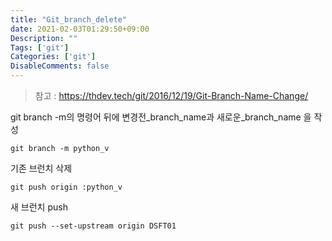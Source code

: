 ```yaml
---
title: "Git_branch_delete"
date: 2021-02-03T01:29:50+09:00
Description: ""
Tags: ['git']
Categories: ['git']
DisableComments: false
---
```


> 참고 : https://thdev.tech/git/2016/12/19/Git-Branch-Name-Change/

git branch -m의 명령어 뒤에 변경전_branch_name과 새로운_branch_name 을 작성
```
git branch -m python_v 
```
기존 브런치 삭제
```
git push origin :python_v
```
새 브런치 push
```
git push --set-upstream origin DSFT01 
```